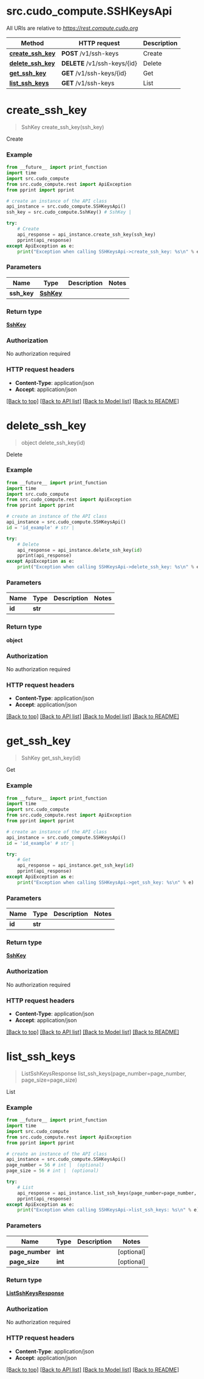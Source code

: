 # src.cudo_compute.SSHKeysApi

All URIs are relative to *https://rest.compute.cudo.org*

Method | HTTP request | Description
------------- | ------------- | -------------
[**create_ssh_key**](SSHKeysApi.md#create_ssh_key) | **POST** /v1/ssh-keys | Create
[**delete_ssh_key**](SSHKeysApi.md#delete_ssh_key) | **DELETE** /v1/ssh-keys/{id} | Delete
[**get_ssh_key**](SSHKeysApi.md#get_ssh_key) | **GET** /v1/ssh-keys/{id} | Get
[**list_ssh_keys**](SSHKeysApi.md#list_ssh_keys) | **GET** /v1/ssh-keys | List


# **create_ssh_key**
> SshKey create_ssh_key(ssh_key)

Create

### Example
```python
from __future__ import print_function
import time
import src.cudo_compute
from src.cudo_compute.rest import ApiException
from pprint import pprint

# create an instance of the API class
api_instance = src.cudo_compute.SSHKeysApi()
ssh_key = src.cudo_compute.SshKey() # SshKey | 

try:
    # Create
    api_response = api_instance.create_ssh_key(ssh_key)
    pprint(api_response)
except ApiException as e:
    print("Exception when calling SSHKeysApi->create_ssh_key: %s\n" % e)
```

### Parameters

Name | Type | Description  | Notes
------------- | ------------- | ------------- | -------------
 **ssh_key** | [**SshKey**](SshKey.md)|  | 

### Return type

[**SshKey**](SshKey.md)

### Authorization

No authorization required

### HTTP request headers

 - **Content-Type**: application/json
 - **Accept**: application/json

[[Back to top]](#) [[Back to API list]](../README.md#documentation-for-api-endpoints) [[Back to Model list]](../README.md#documentation-for-models) [[Back to README]](../README.md)

# **delete_ssh_key**
> object delete_ssh_key(id)

Delete

### Example
```python
from __future__ import print_function
import time
import src.cudo_compute
from src.cudo_compute.rest import ApiException
from pprint import pprint

# create an instance of the API class
api_instance = src.cudo_compute.SSHKeysApi()
id = 'id_example' # str | 

try:
    # Delete
    api_response = api_instance.delete_ssh_key(id)
    pprint(api_response)
except ApiException as e:
    print("Exception when calling SSHKeysApi->delete_ssh_key: %s\n" % e)
```

### Parameters

Name | Type | Description  | Notes
------------- | ------------- | ------------- | -------------
 **id** | **str**|  | 

### Return type

**object**

### Authorization

No authorization required

### HTTP request headers

 - **Content-Type**: application/json
 - **Accept**: application/json

[[Back to top]](#) [[Back to API list]](../README.md#documentation-for-api-endpoints) [[Back to Model list]](../README.md#documentation-for-models) [[Back to README]](../README.md)

# **get_ssh_key**
> SshKey get_ssh_key(id)

Get

### Example
```python
from __future__ import print_function
import time
import src.cudo_compute
from src.cudo_compute.rest import ApiException
from pprint import pprint

# create an instance of the API class
api_instance = src.cudo_compute.SSHKeysApi()
id = 'id_example' # str | 

try:
    # Get
    api_response = api_instance.get_ssh_key(id)
    pprint(api_response)
except ApiException as e:
    print("Exception when calling SSHKeysApi->get_ssh_key: %s\n" % e)
```

### Parameters

Name | Type | Description  | Notes
------------- | ------------- | ------------- | -------------
 **id** | **str**|  | 

### Return type

[**SshKey**](SshKey.md)

### Authorization

No authorization required

### HTTP request headers

 - **Content-Type**: application/json
 - **Accept**: application/json

[[Back to top]](#) [[Back to API list]](../README.md#documentation-for-api-endpoints) [[Back to Model list]](../README.md#documentation-for-models) [[Back to README]](../README.md)

# **list_ssh_keys**
> ListSshKeysResponse list_ssh_keys(page_number=page_number, page_size=page_size)

List

### Example
```python
from __future__ import print_function
import time
import src.cudo_compute
from src.cudo_compute.rest import ApiException
from pprint import pprint

# create an instance of the API class
api_instance = src.cudo_compute.SSHKeysApi()
page_number = 56 # int |  (optional)
page_size = 56 # int |  (optional)

try:
    # List
    api_response = api_instance.list_ssh_keys(page_number=page_number, page_size=page_size)
    pprint(api_response)
except ApiException as e:
    print("Exception when calling SSHKeysApi->list_ssh_keys: %s\n" % e)
```

### Parameters

Name | Type | Description  | Notes
------------- | ------------- | ------------- | -------------
 **page_number** | **int**|  | [optional] 
 **page_size** | **int**|  | [optional] 

### Return type

[**ListSshKeysResponse**](ListSshKeysResponse.md)

### Authorization

No authorization required

### HTTP request headers

 - **Content-Type**: application/json
 - **Accept**: application/json

[[Back to top]](#) [[Back to API list]](../README.md#documentation-for-api-endpoints) [[Back to Model list]](../README.md#documentation-for-models) [[Back to README]](../README.md)


